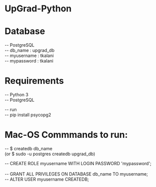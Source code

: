 # UpGrad-Python

# Database
  -- PostgreSQL<br/>
  -- db_name : upgrad_db<br/>
  -- myusername : tkalani<br/>
  -- mypassword : tkalani<br/>

# Requirements
  -- Python 3<br/>
  -- PostgreSQL<br/>
  
  -- run<br/>
      -- pip install psycopg2<br/>
# Mac-OS Commmands to run:
  -- $ createdb db_name<br/>
       (or $ sudo -u postgres createdb upgrad_db)<br/>
       
  -- CREATE ROLE myusername WITH LOGIN PASSWORD 'mypassword';<br/>  
  -- GRANT ALL PRIVILEGES ON DATABASE db_name TO myusername;  <br/>
  -- ALTER USER myusername CREATEDB;  <br/>
